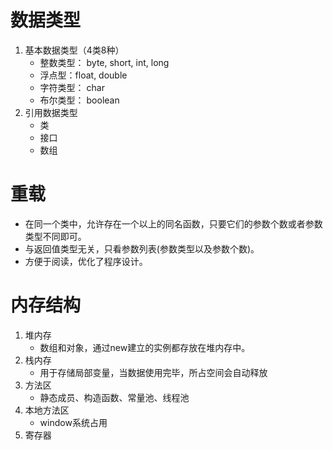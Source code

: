 # 数据类型
1. 基本数据类型（4类8种）
	- 整数类型： byte, short, int, long
	- 浮点型：float, double
	- 字符类型： char
	- 布尔类型： boolean
2. 引用数据类型
	- 类
	- 接口
	- 数组

# 重载
- 在同一个类中，允许存在一个以上的同名函数，只要它们的参数个数或者参数类型不同即可。	
- 与返回值类型无关，只看参数列表(参数类型以及参数个数)。	
- 方便于阅读，优化了程序设计。

# 内存结构
1. 堆内存
	- 数组和对象，通过new建立的实例都存放在堆内存中。
2. 栈内存
	- 用于存储局部变量，当数据使用完毕，所占空间会自动释放
3. 方法区
	- 静态成员、构造函数、常量池、线程池
4. 本地方法区
	- window系统占用
5. 寄存器